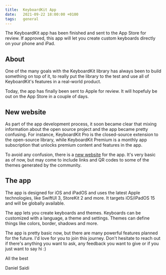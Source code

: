 ```yaml
---
title:  KeyboardKit App
date:   2021-09-22 18:00:00 +0100
tags:   general
---
```


The KeyboardKit app has been finished and sent to the App Store for review. If approved, this app will let you create custom keyboards directly on your phone and iPad.


## About

One of the many goals with the KeyboardKit library has always been to build something on top of it, to really put the library to the test and use all of KeyboardKit's features in a real-world product.

Today, the app has finally been sent to Apple for review. It will hopefuly be out on the App Store in a couple of days.


## New website

As part of the app development process, it soon became clear that mixing information about the open source project and the app became pretty confusing. For instance, KeyboardKit Pro is the closed-source extension to the open-source library, while KeyboardKit Premium is a monthly app subscription that unlocks premium content and features in the app.

To avoid any confusion, there is a [new website](https://app.getkeyboardkit.com) for the app. It's very basic as of now, but may come to include links and QR codes to some of the themes generated by the community.


## The app

The app is designed for iOS and iPadOS and uses the latest Apple technologies, like SwiftUI 3, StoreKit 2 and more. It targets iOS/iPadOS 15 and will be globally available.

The app lets you create keyboards and themes. Keyboards can be customized with a language, a theme and settings. Themes can define things like colors, border, shadows and more.

The app is pretty basic now, but there are many powerful features planned for the future. I'd love for you to join this journey. Don't hesitate to reach out if there's anything you want to ask, any feedback you want to give or if you just want to say hi :)


All the best

Daniel Saidi